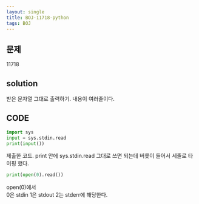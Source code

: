 ```yaml
---
layout: single
title: BOJ-11718-python
tags: BOJ
---
```


## 문제  
11718

## solution  
받은 문자열 그대로 출력하기. 내용이 여러줄이다.

## CODE  

```python
import sys
input = sys.stdin.read
print(input())
```
제출한 코드. print 안에 sys.stdin.read 그대로 쓰면 되는데 버릇이 들어서 세줄로 타이핑 했다.  

```python
print(open(0).read())
```
open(0)에서  
0은 stdin 1은 stdout 2는 stderr에 해당한다.  
